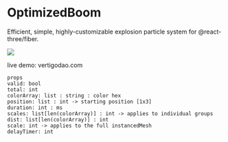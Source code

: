 # OptimizedBoom
Efficient, simple, highly-customizable explosion particle system for @react-three/fiber.


![](demogif.gif)

live demo: vertigodao.com
    
    props
    valid: bool
    total: int
    colorArray: list : string : color hex
    position: list : int -> starting position [1x3]
    duration: int : ms
    scales: list[len(colorArray)] : int -> applies to individual groups
    dist: list[len(colorArray)] : int
    scale: int -> applies to the full instancedMesh
    delayTimer: int
    
